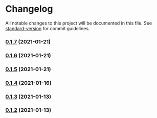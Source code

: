 # Changelog

All notable changes to this project will be documented in this file. See [standard-version](https://github.com/conventional-changelog/standard-version) for commit guidelines.

### [0.1.7](https://github.com/Stuff-Mods/MHW-GamepadHook/compare/v0.1.6...v0.1.7) (2021-01-21)

### [0.1.6](https://github.com/Stuff-Mods/MHW-GamepadHook/compare/v0.1.5...v0.1.6) (2021-01-21)

### [0.1.5](https://github.com/Stuff-Mods/MHW-GamepadHook/compare/v0.1.4...v0.1.5) (2021-01-21)

### [0.1.4](https://github.com/Stuff-Mods/MHW-GamepadHook/compare/v0.1.3...v0.1.4) (2021-01-16)

### [0.1.3](https://github.com/Stuff-Mods/MHW-GamepadHook/compare/v0.1.2...v0.1.3) (2021-01-13)

### [0.1.2](https://github.com/Stuff-Mods/MHW-GamepadHook/compare/v0.1.1...v0.1.2) (2021-01-13)
